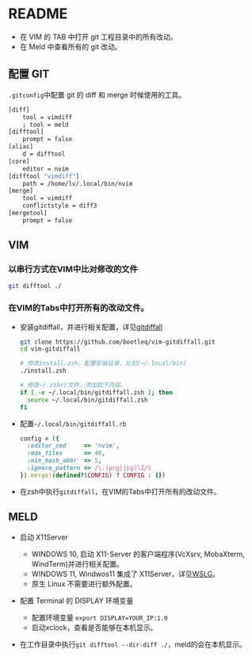 # README

- 在 VIM 的 TAB 中打开 git 工程目录中的所有改动。
- 在 Meld 中查看所有的 git 改动。

## 配置 GIT

`.gitconfig`中配置 git 的 diff 和 merge 时候使用的工具。

```bash
[diff]
    tool = vimdiff
    ; tool = meld
[difftool]
	prompt = false
[alias]
	d = difftool
[core]
    editor = nvim
[difftool "vimdiff"]
    path = /home/lv/.local/bin/nvim
[merge]
	tool = vimdiff
	conflictstyle = diff3
[mergetool]
	prompt = false
```

## VIM

### 以串行方式在VIM中比对修改的文件

```bash
git difftool ./
```

### 在VIM的Tabs中打开所有的改动文件。

- 安装gitdiffall，并进行相关配置，详见[gitdiffall] 

  ```bash
  git clone https://github.com/bootleq/vim-gitdiffall.git
  cd vim-gitdiffall
  
  # 修改install.zsh，配置安装目录，比如(~/.local/bin)
  ./install.zsh

  # 修改~/.zshrc文件，添加如下内容。
  if [ -e ~/.local/bin/gitdiffall.zsh ]; then
    source ~/.local/bin/gitdiffall.zsh
  fi
  ```

- 配置`~/.local/bin/gitdiffall.rb`

  ```rb
  config = ({
    :editor_cmd     => 'nvim',
    :max_files      => 40,
    :min_hash_abbr  => 5,
    :ignore_pattern => /\.(png|jpg)\Z/i
  }).merge!(defined?(CONFIG) ? CONFIG : {})
  ```

- 在zsh中执行`gitdiffall`，在VIM的Tabs中打开所有的改动文件。

## MELD

- 启动 X11Server

  - WINDOWS 10, 启动 X11-Server 的客户端程序(VcXsrv, MobaXterm, WindTerm)并进行相关配置。
  - WINDOWS 11, Windwos11 集成了 X11Server，详见[WSLG]。
  - 原生 Linux 不需要进行额外配置。

- 配置 Terminal 的 DISPLAY 环境变量
    - 配置环境变量 `export DISPLAY=YOUR_IP:1.0`
    - 启动xclock，查看是否能够在本机显示。 

- 在工作目录中执行`git difftool --dir-diff ./`，meld的会在本机显示。

[wslg]: https://github.com/microsoft/wslg
[xorg]: https://wiki.archlinuxcn.org/wiki/Xorg
[wayland]: https://wiki.archlinuxcn.org/wiki/Wayland
[gitdiffall]:https://github.com/bootleq/vim-gitdiffall

